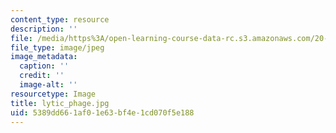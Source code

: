 ```yaml
---
content_type: resource
description: ''
file: /media/https%3A/open-learning-course-data-rc.s3.amazonaws.com/20-020-introduction-to-biological-engineering-design-spring-2009/5389dd661af01e63bf4e1cd070f5e188_lytic_phage.jpg
file_type: image/jpeg
image_metadata:
  caption: ''
  credit: ''
  image-alt: ''
resourcetype: Image
title: lytic_phage.jpg
uid: 5389dd66-1af0-1e63-bf4e-1cd070f5e188
---
```


